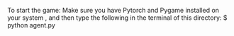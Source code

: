 To start the game:
Make sure you have Pytorch and Pygame installed on your system , and then type the following in the terminal of this directory:
$ python agent.py
